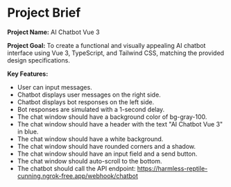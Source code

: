 # Project Brief

**Project Name:** AI Chatbot Vue 3

**Project Goal:** To create a functional and visually appealing AI chatbot interface using Vue 3, TypeScript, and Tailwind CSS, matching the provided design specifications.

**Key Features:**

*   User can input messages.
*   Chatbot displays user messages on the right side.
*   Chatbot displays bot responses on the left side.
*   Bot responses are simulated with a 1-second delay.
*   The chat window should have a background color of bg-gray-100.
*   The chat window should have a header with the text "AI Chatbot Vue 3" in blue.
*   The chat window should have a white background.
*   The chat window should have rounded corners and a shadow.
*   The chat window should have an input field and a send button.
*   The chat window should auto-scroll to the bottom.
*   The chatbot should call the API endpoint: https://harmless-reptile-cunning.ngrok-free.app/webhook/chatbot
